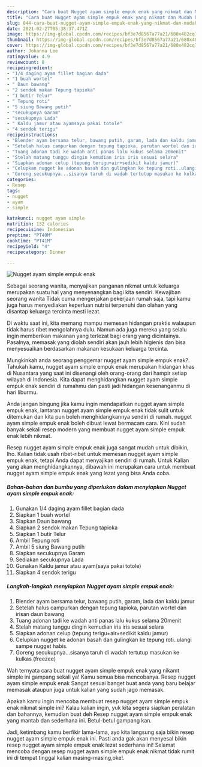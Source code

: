 ```yaml
---
description: "Cara buat Nugget ayam simple empuk enak yang nikmat dan Mudah Dibuat"
title: "Cara buat Nugget ayam simple empuk enak yang nikmat dan Mudah Dibuat"
slug: 844-cara-buat-nugget-ayam-simple-empuk-enak-yang-nikmat-dan-mudah-dibuat
date: 2021-02-27T05:38:37.471Z
image: https://img-global.cpcdn.com/recipes/bf3e7d8567a77a21/680x482cq70/nugget-ayam-simple-empuk-enak-foto-resep-utama.jpg
thumbnail: https://img-global.cpcdn.com/recipes/bf3e7d8567a77a21/680x482cq70/nugget-ayam-simple-empuk-enak-foto-resep-utama.jpg
cover: https://img-global.cpcdn.com/recipes/bf3e7d8567a77a21/680x482cq70/nugget-ayam-simple-empuk-enak-foto-resep-utama.jpg
author: Johanna Lee
ratingvalue: 4.9
reviewcount: 8
recipeingredient:
- "1/4 daging ayam fillet bagian dada"
- "1 buah wortel"
- " Daun bawang"
- "2 sendok makan Tepung tapioka"
- "1 butir Telur"
- " Tepung roti"
- "5 siung Bawang putih"
- "secukupnya Garam"
- "secukupnya Lada"
- " Kaldu jamur atau ayamsaya pakai totole"
- "4 sendok terigu"
recipeinstructions:
- "Blender ayam bersama telur, bawang putih, garam, lada dan kaldu jamur"
- "Setelah halus campurkan dengan tepung tapioka, parutan wortel dan irisan daun bawang"
- "Tuang adonan tadi ke wadah anti panas lalu kukus selama 20menit"
- "Stelah matang tunggu dingin kemudian iris iris sesuai selara"
- "Siapkan adonan celup (tepung terigu+air+sedikit kaldu jamur)"
- "Celupkan nugget ke adonan basah dan gulingkan ke tepung roti..ulangi sampe nugget habis."
- "Goreng secukupnya...sisanya taruh di wadah tertutup masukan ke kulkas (freezee)"
categories:
- Resep
tags:
- nugget
- ayam
- simple

katakunci: nugget ayam simple 
nutrition: 132 calories
recipecuisine: Indonesian
preptime: "PT40M"
cooktime: "PT41M"
recipeyield: "4"
recipecategory: Dinner

---
```



![Nugget ayam simple empuk enak](https://img-global.cpcdn.com/recipes/bf3e7d8567a77a21/680x482cq70/nugget-ayam-simple-empuk-enak-foto-resep-utama.jpg)

Sebagai seorang wanita, menyajikan panganan nikmat untuk keluarga merupakan suatu hal yang menyenangkan bagi kita sendiri. Kewajiban seorang  wanita Tidak cuma mengerjakan pekerjaan rumah saja, tapi kamu juga harus menyediakan keperluan nutrisi terpenuhi dan olahan yang disantap keluarga tercinta mesti lezat.

Di waktu  saat ini, kita memang mampu memesan hidangan praktis walaupun tidak harus ribet mengolahnya dulu. Namun ada juga mereka yang selalu ingin memberikan makanan yang terlezat bagi orang yang dicintainya. Pasalnya, memasak yang diolah sendiri akan jauh lebih higienis dan bisa menyesuaikan berdasarkan makanan kesukaan keluarga tercinta. 



Mungkinkah anda seorang penggemar nugget ayam simple empuk enak?. Tahukah kamu, nugget ayam simple empuk enak merupakan hidangan khas di Nusantara yang saat ini disenangi oleh orang-orang dari hampir setiap wilayah di Indonesia. Kita dapat menghidangkan nugget ayam simple empuk enak sendiri di rumahmu dan pasti jadi hidangan kesenanganmu di hari liburmu.

Anda jangan bingung jika kamu ingin mendapatkan nugget ayam simple empuk enak, lantaran nugget ayam simple empuk enak tidak sulit untuk ditemukan dan kita pun boleh menghidangkannya sendiri di rumah. nugget ayam simple empuk enak boleh dibuat lewat bermacam cara. Kini sudah banyak sekali resep modern yang membuat nugget ayam simple empuk enak lebih nikmat.

Resep nugget ayam simple empuk enak juga sangat mudah untuk dibikin, lho. Kalian tidak usah ribet-ribet untuk memesan nugget ayam simple empuk enak, tetapi Anda dapat menyajikan sendiri di rumah. Untuk Kalian yang akan menghidangkannya, dibawah ini merupakan cara untuk membuat nugget ayam simple empuk enak yang lezat yang bisa Anda coba.

<!--inarticleads1-->

##### Bahan-bahan dan bumbu yang diperlukan dalam menyiapkan Nugget ayam simple empuk enak:

1. Gunakan 1/4 daging ayam fillet bagian dada
1. Siapkan 1 buah wortel
1. Siapkan  Daun bawang
1. Siapkan 2 sendok makan Tepung tapioka
1. Siapkan 1 butir Telur
1. Ambil  Tepung roti
1. Ambil 5 siung Bawang putih
1. Siapkan secukupnya Garam
1. Sediakan secukupnya Lada
1. Gunakan  Kaldu jamur atau ayam(saya pakai totole)
1. Siapkan 4 sendok terigu




<!--inarticleads2-->

##### Langkah-langkah menyiapkan Nugget ayam simple empuk enak:

1. Blender ayam bersama telur, bawang putih, garam, lada dan kaldu jamur
1. Setelah halus campurkan dengan tepung tapioka, parutan wortel dan irisan daun bawang
1. Tuang adonan tadi ke wadah anti panas lalu kukus selama 20menit
1. Stelah matang tunggu dingin kemudian iris iris sesuai selara
1. Siapkan adonan celup (tepung terigu+air+sedikit kaldu jamur)
1. Celupkan nugget ke adonan basah dan gulingkan ke tepung roti..ulangi sampe nugget habis.
1. Goreng secukupnya...sisanya taruh di wadah tertutup masukan ke kulkas (freezee)




Wah ternyata cara buat nugget ayam simple empuk enak yang nikamt simple ini gampang sekali ya! Kamu semua bisa mencobanya. Resep nugget ayam simple empuk enak Sangat sesuai banget buat anda yang baru belajar memasak ataupun juga untuk kalian yang sudah jago memasak.

Apakah kamu ingin mencoba membuat resep nugget ayam simple empuk enak nikmat simple ini? Kalau kalian ingin, yuk kita segera siapkan peralatan dan bahannya, kemudian buat deh Resep nugget ayam simple empuk enak yang mantab dan sederhana ini. Betul-betul gampang kan. 

Jadi, ketimbang kamu berfikir lama-lama, ayo kita langsung saja bikin resep nugget ayam simple empuk enak ini. Pasti anda gak akan menyesal bikin resep nugget ayam simple empuk enak lezat sederhana ini! Selamat mencoba dengan resep nugget ayam simple empuk enak nikmat tidak rumit ini di tempat tinggal kalian masing-masing,oke!.

